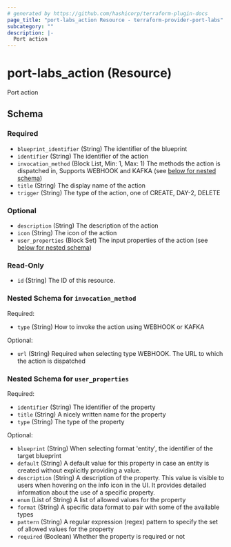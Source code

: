 ```yaml
---
# generated by https://github.com/hashicorp/terraform-plugin-docs
page_title: "port-labs_action Resource - terraform-provider-port-labs"
subcategory: ""
description: |-
  Port action
---
```


# port-labs_action (Resource)

Port action



<!-- schema generated by tfplugindocs -->
## Schema

### Required

- `blueprint_identifier` (String) The identifier of the blueprint
- `identifier` (String) The identifier of the action
- `invocation_method` (Block List, Min: 1, Max: 1) The methods the action is dispatched in, Supports WEBHOOK and KAFKA (see [below for nested schema](#nestedblock--invocation_method))
- `title` (String) The display name of the action
- `trigger` (String) The type of the action, one of CREATE, DAY-2, DELETE

### Optional

- `description` (String) The description of the action
- `icon` (String) The icon of the action
- `user_properties` (Block Set) The input properties of the action (see [below for nested schema](#nestedblock--user_properties))

### Read-Only

- `id` (String) The ID of this resource.

<a id="nestedblock--invocation_method"></a>
### Nested Schema for `invocation_method`

Required:

- `type` (String) How to invoke the action using WEBHOOK or KAFKA

Optional:

- `url` (String) Required when selecting type WEBHOOK. The URL to which the action is dispatched


<a id="nestedblock--user_properties"></a>
### Nested Schema for `user_properties`

Required:

- `identifier` (String) The identifier of the property
- `title` (String) A nicely written name for the property
- `type` (String) The type of the property

Optional:

- `blueprint` (String) When selecting format 'entity', the identifier of the target blueprint
- `default` (String) A default value for this property in case an entity is created without explicitly providing a value.
- `description` (String) A description of the property. This value is visible to users when hovering on the info icon in the UI. It provides detailed information about the use of a specific property.
- `enum` (List of String) A list of allowed values for the property
- `format` (String) A specific data format to pair with some of the available types
- `pattern` (String) A regular expression (regex) pattern to specify the set of allowed values for the property
- `required` (Boolean) Whether the property is required or not


